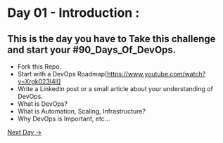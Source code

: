 # Day 01 - Introduction :

## This is the day you have to Take this challenge and start your #90_Days_Of_DevOps.

- Fork this Repo.
- Start with a DevOps Roadmap[https://www.youtube.com/watch?v=Xrgk023l4lI]
- Write a LinkedIn post or a small article about your understanding of DevOps.
- What is DevOps?
- What is Automation, Scaling, Infrastructure?
- Why DevOps is Important, etc...

[Next Day →](../day02/README.md)

